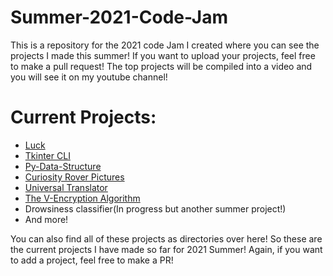 # Summer-2021-Code-Jam
This is a repository for the 2021 code Jam I created where you can see the projects I made this summer! If you want to upload your projects, feel free to make a pull request! The top projects will be compiled into a video and you will see it on my youtube channel!


# Current Projects:

* [Luck](https://github.com/tinyCodersDen/Luck)
* [Tkinter CLI](https://github.com/tinyCodersDen/Tkinter-CLI)
* [Py-Data-Structure](https://github.com/tinyCodersDen/py-data-structure)
* [Curiosity Rover Pictures](https://github.com/tinyCodersDen/Curiosity-Pictures)
* [Universal Translator](https://github.com/tinyCodersDen/Universal-Translator)
* [The V-Encryption Algorithm](https://github.com/tinyCodersDen/V-Encryption-Algorithm)
* Drowsiness classifier(In progress but another summer project!)
* And more!

You can also find all of these projects as directories over here!
So these are the current projects I have made so far for 2021 Summer! Again, if you want to add a project, feel free to make a PR!
